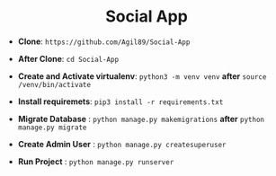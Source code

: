 
<div align="center">
  <h1>Social App</h1>
</div>

- **Clone**: `https://github.com/Agil89/Social-App`
- **After Clone**: `cd Social-App`

- **Create and Activate virtualenv**: `python3 -m venv venv`  **after** `source /venv/bin/activate`

- **Install requiremets**: `pip3 install -r requirements.txt`

- **Migrate Database** : `python manage.py makemigrations` **after** `python manage.py migrate`

- **Create Admin User** : `python manage.py createsuperuser`

- **Run Project** : `python manage.py runserver`


